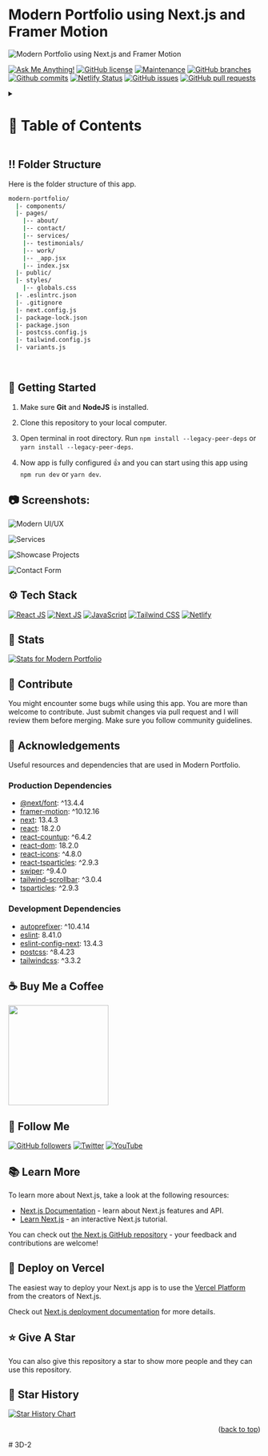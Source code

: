 <a name="readme-top"></a>

# Modern Portfolio using Next.js and Framer Motion

![Modern Portfolio using Next.js and Framer Motion](/.github/images/img_main.png "Modern Portfolio using Next.js and Framer Motion")

[![Ask Me Anything!](https://flat.badgen.net/static/Ask%20me/anything?icon=github&color=black&scale=1.01)](https://github.com/sanidhyy "Ask Me Anything!")
[![GitHub license](https://flat.badgen.net/github/license/sanidhyy/modern-portfolio?icon=github&color=black&scale=1.01)](https://github.com/sanidhyy/modern-portfolio/blob/main/LICENSE "GitHub license")
[![Maintenance](https://flat.badgen.net/static/Maintained/yes?icon=github&color=black&scale=1.01)](https://github.com/sanidhyy/modern-portfolio/commits/main "Maintenance")
[![GitHub branches](https://flat.badgen.net/github/branches/sanidhyy/modern-portfolio?icon=github&color=black&scale=1.01)](https://github.com/sanidhyy/modern-portfolio/branches "GitHub branches")
[![Github commits](https://flat.badgen.net/github/commits/sanidhyy/modern-portfolio?icon=github&color=black&scale=1.01)](https://github.com/sanidhyy/modern-portfolio/commits "Github commits")
[![Netlify Status](https://api.netlify.com/api/v1/badges/721491f5-0b0d-4120-96bd-6bd0480ef1e5/deploy-status)](https://awersome-portfolio.netlify.app/ "Netlify Status")
[![GitHub issues](https://flat.badgen.net/github/issues/sanidhyy/modern-portfolio?icon=github&color=black&scale=1.01)](https://github.com/sanidhyy/modern-portfolio/issues "GitHub issues")
[![GitHub pull requests](https://flat.badgen.net/github/prs/sanidhyy/modern-portfolio?icon=github&color=black&scale=1.01)](https://github.com/sanidhyy/modern-portfolio/pulls "GitHub pull requests")

<!-- Table of Contents -->
<details>

<summary>

# :notebook_with_decorative_cover: Table of Contents

</summary>

- [Folder Structure](#bangbang-folder-structure)
- [Getting Started](#toolbox-getting-started)
- [Screenshots](#camera-screenshots)
- [Tech Stack](#gear-tech-stack)
- [Stats](#wrench-stats)
- [Contribute](#raised_hands-contribute)
- [Acknowledgements](#gem-acknowledgements)
- [Buy Me a Coffee](#coffee-buy-me-a-coffee)
- [Follow Me](#rocket-follow-me)
- [Learn More](#books-learn-more)
- [Deploy on Vercel](#page_with_curl-deploy-on-vercel)
- [Give A Star](#star-give-a-star)
- [Star History](#star2-star-history)
- [Give A Star](#star-give-a-star)

</details>

## :bangbang: Folder Structure

Here is the folder structure of this app.

```bash
modern-portfolio/
  |- components/
  |- pages/
    |-- about/
    |-- contact/
    |-- services/
    |-- testimonials/
    |-- work/
    |-- _app.jsx
    |-- index.jsx
  |- public/
  |- styles/
    |-- globals.css
  |- .eslintrc.json
  |- .gitignore
  |- next.config.js
  |- package-lock.json
  |- package.json
  |- postcss.config.js
  |- tailwind.config.js
  |- variants.js
```

<br />

## :toolbox: Getting Started

1. Make sure **Git** and **NodeJS** is installed.

2. Clone this repository to your local computer.

3. Open terminal in root directory. Run `npm install --legacy-peer-deps` or `yarn install --legacy-peer-deps`.

4. Now app is fully configured 👍 and you can start using this app using `npm run dev` or `yarn dev`.

## :camera: Screenshots:

![Modern UI/UX](/.github/images/img1.png "Modern UI/UX")

![Services](/.github/images/img2.png "Services")

![Showcase Projects](/.github/images/img3.png "Showcase Projects")

![Contact Form](/.github/images/img4.png "Contact Form")

## :gear: Tech Stack

[![React JS](https://skillicons.dev/icons?i=react "React JS")](https://react.dev/ "React JS") [![Next JS](https://skillicons.dev/icons?i=next "Next JS")](https://nextjs.org/ "Next JS") [![JavaScript](https://skillicons.dev/icons?i=js "JavaScript")](https://developer.mozilla.org/en-US/docs/Web/JavaScript "JavaScript") [![Tailwind CSS](https://skillicons.dev/icons?i=tailwind "Tailwind CSS")](https://tailwindcss.com/ "Tailwind CSS") [![Netlify](https://skillicons.dev/icons?i=netlify "Netlify")](https://netlify.app/ "Netlify")

## :wrench: Stats

[![Stats for Modern Portfolio](/.github/images/stats.svg "Stats for Modern Portfolio")](https://pagespeed-insights-svg.glitch.me/?url=https://awersome-portfolio.netlify.app/ "Stats for Modern Portfolio")

## :raised_hands: Contribute

You might encounter some bugs while using this app. You are more than welcome to contribute. Just submit changes via pull request and I will review them before merging. Make sure you follow community guidelines.

## :gem: Acknowledgements

Useful resources and dependencies that are used in Modern Portfolio.

### Production Dependencies

- [@next/font](https://www.npmjs.com/package/@next/font): ^13.4.4
- [framer-motion](https://www.npmjs.com/package/framer-motion): ^10.12.16
- [next](https://www.npmjs.com/package/next): 13.4.3
- [react](https://www.npmjs.com/package/react): 18.2.0
- [react-countup](https://www.npmjs.com/package/react-countup): ^6.4.2
- [react-dom](https://www.npmjs.com/package/react-dom): 18.2.0
- [react-icons](https://www.npmjs.com/package/react-icons): ^4.8.0
- [react-tsparticles](https://www.npmjs.com/package/react-tsparticles): ^2.9.3
- [swiper](https://www.npmjs.com/package/swiper): ^9.4.0
- [tailwind-scrollbar](https://www.npmjs.com/package/tailwind-scrollbar): ^3.0.4
- [tsparticles](https://www.npmjs.com/package/tsparticles): ^2.9.3

### Development Dependencies

- [autoprefixer](https://www.npmjs.com/package/autoprefixer): ^10.4.14
- [eslint](https://www.npmjs.com/package/eslint): 8.41.0
- [eslint-config-next](https://www.npmjs.com/package/eslint-config-next): 13.4.3
- [postcss](https://www.npmjs.com/package/postcss): ^8.4.23
- [tailwindcss](https://www.npmjs.com/package/tailwindcss): ^3.3.2

## :coffee: Buy Me a Coffee

[<img src="https://img.shields.io/badge/Buy_Me_A_Coffee-FFDD00?style=for-the-badge&logo=buy-me-a-coffee&logoColor=black" width="200" />](https://www.buymeacoffee.com/sanidhy "Buy me a Coffee")

## :rocket: Follow Me

[![GitHub followers](https://img.shields.io/github/followers/sanidhyy?style=social&label=Follow&maxAge=2592000)](https://github.com/sanidhyy "Follow Me")
[![Twitter](https://img.shields.io/twitter/url?style=social&url=https%3A%2F%2Ftwitter.com%2FTechnicalShubam)](https://twitter.com/intent/tweet?text=Wow:&url=https%3A%2F%2Fgithub.com%2Fsanidhyy%2Fmodern-portfolio "Tweet")
[![YouTube](https://img.shields.io/badge/YouTube-FF0000?style=for-the-badge&logo=youtube&logoColor=white)](https://www.youtube.com/channel/UCNAz_hUVBG2ZUN8TVm0bmYw "Subscribe my Channel")

## :books: Learn More

To learn more about Next.js, take a look at the following resources:

- [Next.js Documentation](https://nextjs.org/docs) - learn about Next.js features and API.
- [Learn Next.js](https://nextjs.org/learn) - an interactive Next.js tutorial.

You can check out [the Next.js GitHub repository](https://github.com/vercel/next.js/) - your feedback and contributions are welcome!

## :page_with_curl: Deploy on Vercel

The easiest way to deploy your Next.js app is to use the [Vercel Platform](https://vercel.com/new?utm_medium=default-template&filter=next.js&utm_source=create-next-app&utm_campaign=create-next-app-readme) from the creators of Next.js.

Check out [Next.js deployment documentation](https://nextjs.org/docs/deployment) for more details.

## :star: Give A Star

You can also give this repository a star to show more people and they can use this repository.

## :star2: Star History

<a href="https://star-history.com/#sanidhyy/modern-portfolio&Timeline">
<picture>
  <source media="(prefers-color-scheme: dark)" srcset="https://api.star-history.com/svg?repos=sanidhyy/modern-portfolio&type=Timeline&theme=dark" />
  <source media="(prefers-color-scheme: light)" srcset="https://api.star-history.com/svg?repos=sanidhyy/modern-portfolio&type=Timeline" />
  <img alt="Star History Chart" src="https://api.star-history.com/svg?repos=sanidhyy/modern-portfolio&type=Timeline" />
</picture>
</a>

<br />
<p align="right">(<a href="#readme-top">back to top</a>)</p>
# 3D-2
